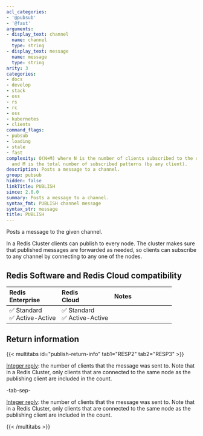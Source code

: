 ```yaml
---
acl_categories:
- '@pubsub'
- '@fast'
arguments:
- display_text: channel
  name: channel
  type: string
- display_text: message
  name: message
  type: string
arity: 3
categories:
- docs
- develop
- stack
- oss
- rs
- rc
- oss
- kubernetes
- clients
command_flags:
- pubsub
- loading
- stale
- fast
complexity: O(N+M) where N is the number of clients subscribed to the receiving channel
  and M is the total number of subscribed patterns (by any client).
description: Posts a message to a channel.
group: pubsub
hidden: false
linkTitle: PUBLISH
since: 2.0.0
summary: Posts a message to a channel.
syntax_fmt: PUBLISH channel message
syntax_str: message
title: PUBLISH
---
```

Posts a message to the given channel.

In a Redis Cluster clients can publish to every node. The cluster makes sure
that published messages are forwarded as needed, so clients can subscribe to any
channel by connecting to any one of the nodes.

## Redis Software and Redis Cloud compatibility

| Redis<br />Enterprise | Redis<br />Cloud | <span style="min-width: 9em; display: table-cell">Notes</span> |
|:----------------------|:-----------------|:------|
| <span title="Supported">&#x2705; Standard</span><br /><span title="Supported"><nobr>&#x2705; Active-Active</nobr></span> | <span title="Supported">&#x2705; Standard</span><br /><span title="Supported"><nobr>&#x2705; Active-Active</nobr></span> |  |

## Return information

{{< multitabs id="publish-return-info" 
    tab1="RESP2" 
    tab2="RESP3" >}}

[Integer reply](../../develop/reference/protocol-spec#integers): the number of clients that the message was sent to. Note that in a Redis Cluster, only clients that are connected to the same node as the publishing client are included in the count.

-tab-sep-

[Integer reply](../../develop/reference/protocol-spec#integers): the number of clients that the message was sent to. Note that in a Redis Cluster, only clients that are connected to the same node as the publishing client are included in the count.

{{< /multitabs >}}
